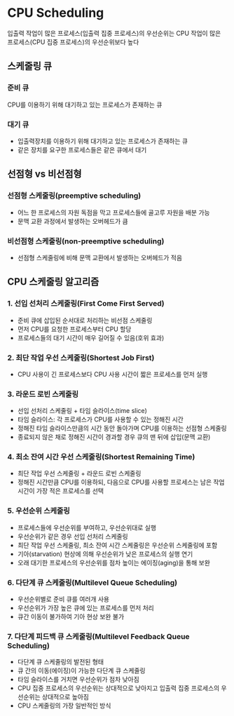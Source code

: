 # CPU Scheduling
입출력 작업이 많은 프로세스(입출력 집중 프로세스)의 우선순위는 CPU 작업이 많은 프로세스(CPU 집중 프로세스)의 우선순위보다 높다

## 스케줄링 큐
### 준비 큐
CPU를 이용하기 위해 대기하고 있는 프로세스가 존재하는 큐
### 대기 큐
- 입출력장치를 이용하기 위해 대기하고 있는 프로세스가 존재하는 큐
- 같은 장치를 요구한 프로세스들은 같은 큐에서 대기

## 선점형 vs 비선점형
### 선점형 스케줄링(preemptive scheduling)
- 어느 한 프로세스의 자원 독점을 막고 프로세스들에 골고루 자원을 배분 가능
- 문맥 교환 과정에서 발생하는 오버헤드가 큼

### 비선점형 스케줄링(non-preemptive scheduling)
- 선점형 스케줄링에 비해 문맥 교환에서 발생하는 오버헤드가 적음

## CPU 스케줄링 알고리즘
### 1. 선입 선처리 스케줄링(First Come First Served)
- 준비 큐에 삽입된 순서대로 처리하는 비선점 스케줄링
- 먼저 CPU를 요청한 프로세스부터 CPU 할당
- 프로세스들의 대기 시간이 매우 길어질 수 있음(호위 효과)
 
### 2. 최단 작업 우선 스케줄링(Shortest Job First)
- CPU 사용이 긴 프로세스보다 CPU 사용 시간이 짧은 프로세스를 먼저 실행

### 3. 라운드 로빈 스케줄링
- 선입 선처리 스케줄링 + 타임 슬라이스(time slice)
- 타임 슬라이스: 각 프로세스가 CPU를 사용할 수 있는 정해진 시간
- 정해진 타임 슬라이스만큼의 시간 동안 돌아가며 CPU를 이용하는 선점형 스케줄링
- 종료되지 않은 채로 정해진 시간이 경과할 경우 큐의 맨 뒤에 삽입(문맥 교환)

### 4. 최소 잔여 시간 우선 스케줄링(Shortest Remaining Time)
- 최단 작업 우선 스케줄링 + 라운드 로빈 스케줄링
- 정해진 시간만큼 CPU를 이용하되, 다음으로 CPU를 사용할 프로세스는 남은 작업 시간이 가장 적은 프로세스를 선택

### 5. 우선순위 스케줄링
- 프로세스들에 우선순위를 부여하고, 우선순위대로 실행
- 우선순위가 같은 경우 선입 선처리 스케줄링
- 최단 작업 우선 스케줄링, 최소 잔여 시간 스케줄링은 우선순위 스케줄링에 포함
- 기아(starvation) 현상에 의해 우선순위가 낮은 프로세스의 실행 연기
- 오래 대기한 프로세스의 우선순위를 점차 높이는 에이징(aging)을 통해 보완

### 6. 다단계 큐 스케줄링(Multilevel Queue Scheduling)
- 우선순위별로 준비 큐를 여러개 사용
- 우선순위가 가장 높은 큐에 있는 프로세스를 먼저 처리
- 큐간 이동이 불가하여 기아 현상 보완 불가

### 7. 다단계 피드백 큐 스케줄링(Multilevel Feedback Queue Scheduling)
- 다단계 큐 스케줄링의 발전된 형태
- 큐 간의 이동(에이징)이 가능한 다단계 큐 스케줄링
- 타임 슬라이스를 거치면 우선순위가 점차 낮아짐
- CPU 집중 프로세스의 우선순위는 상대적으로 낮아지고 입출력 집중 프로세스의 우선순위는 상대적으로 높아짐
- CPU 스케줄링의 가장 일반적인 방식
